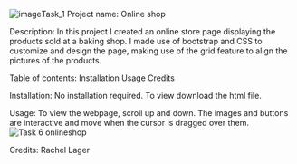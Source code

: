 ![image](https://github.com/Rachel807/Task_1/assets/162300924/613bdc23-f192-41d0-908c-35d5b7c6a458)Task_1
Project name: Online shop 

Description: In this project I created an online store page displaying the products sold at a baking shop. I made use of bootstrap and CSS to customize and design the page, making use of the grid feature to align the pictures of the products. 

Table of contents:
Installation 
Usage 
Credits 

Installation:
No installation required. To view download the html file.

Usage:
To view the webpage, scroll up and down. The images and buttons are interactive and move when the cursor is dragged over them. 
![Task 6 onlineshop](https://github.com/Rachel807/Task_1/assets/162300924/837a5056-bdbd-4407-afb4-6a1dbe5097ce)


Credits: Rachel Lager
